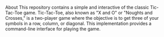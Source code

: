 About
This repository contains a simple and interactive of the classic Tic-Tac-Toe game. Tic-Tac-Toe, also known as "X and O" or "Noughts and Crosses," is a two-player game where the objective is to get three of your symbols in a row, column, or diagonal. This implementation provides a command-line interface for playing the game.
